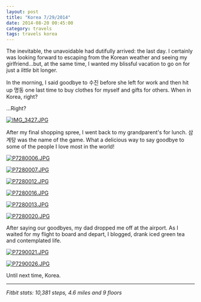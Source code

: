 ```yaml
---
layout: post
title: "Korea 7/29/2014"
date: 2014-08-20 00:45:00
category: travels 
tags: travels korea
---
```

The inevitable, the unavoidable had dutifully arrived: the last day. I certainly was looking forward to escaping from the Korean weather and seeing my girlfriend...but, at the same time, I wanted my blissful vacation to go on for just a *little* bit longer.

In the morning, I said goodbye to 수진 before she left for work and then hit up 명동 one last time to buy clothes for myself and gifts for others. When in Korea, right?

...Right?

[![IMG_3427.JPG](https://d23f6h5jpj26xu.cloudfront.net/fmeaofcnm605q_small.jpg)](http://img.svbtle.com/fmeaofcnm605q.jpg)

After my final shopping spree, I went back to my grandparent's for lunch. 삼계탕 was the name of the game. What a delicious way to say goodbye to some of the people I love most in the world!

[![P7280006.JPG](https://d23f6h5jpj26xu.cloudfront.net/qdssvsa1quzm3g_small.jpg)](http://img.svbtle.com/qdssvsa1quzm3g.jpg)

[![P7280007.JPG](https://d23f6h5jpj26xu.cloudfront.net/lxuqqpbjojlg_small.jpg)](http://img.svbtle.com/lxuqqpbjojlg.jpg)

[![P7280012.JPG](https://d23f6h5jpj26xu.cloudfront.net/8izcj6fmwzwx1a_small.jpg)](http://img.svbtle.com/8izcj6fmwzwx1a.jpg)

[![P7280016.JPG](https://d23f6h5jpj26xu.cloudfront.net/d8grmh2j72gnw_small.jpg)](http://img.svbtle.com/d8grmh2j72gnw.jpg)

[![P7280013.JPG](https://d23f6h5jpj26xu.cloudfront.net/8lgupcns2vzzw_small.jpg)](http://img.svbtle.com/8lgupcns2vzzw.jpg)

[![P7280020.JPG](https://d23f6h5jpj26xu.cloudfront.net/fubbarsui75wea_small.jpg)](http://img.svbtle.com/fubbarsui75wea.jpg)

After saying our goodbyes, my dad dropped me off at the airport. As I waited for my flight to board and depart, I blogged, drank iced green tea and contemplated life.

[![P7290021.JPG](https://d23f6h5jpj26xu.cloudfront.net/hzj4cuvdnhzmjw_small.jpg)](http://img.svbtle.com/hzj4cuvdnhzmjw.jpg)

[![P7290026.JPG](https://d23f6h5jpj26xu.cloudfront.net/m7epekzldb8jxa_small.jpg)](http://img.svbtle.com/m7epekzldb8jxa.jpg)

Until next time, Korea.

***

*Fitbit stats: 10,381 steps, 4.6 miles and 9 floors*
